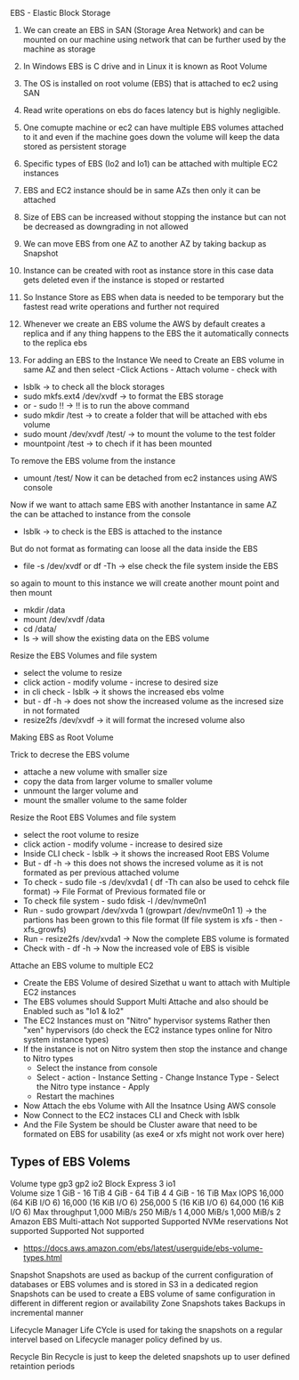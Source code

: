 EBS - Elastic Block Storage
1) We can create an EBS in  SAN (Storage Area Network) and can be mounted on our machine using network that can be further used by the machine as storage
2) In Windows EBS is C drive and in Linux it is known as Root Volume
3) The OS is installed on root volume (EBS) that is attached to ec2 using SAN
4) Read write operations on ebs do faces latency but is highly negligible.
5) One comupte machine or ec2 can have multiple EBS volumes attached to it and even if the machine goes down the volume will keep the data stored as persistent storage 

6) Specific types of EBS (Io2 and Io1) can be attached with multiple EC2 instances 
7) EBS and EC2 instance should be in same AZs then only it can be attached
8) Size of EBS can be increased without stopping the instance but can not be decreased as downgrading in not allowed 
9) We can move EBS from one AZ to another AZ by taking backup as Snapshot

10) Instance can be created with root as instance store in this case data gets deleted even if the instance is stoped or restarted 
11) So Instance Store as EBS when data is needed to be temporary but the fastest read write operations and further not required 
12) Whenever we create an EBS volume the AWS by default creates a replica and if any thing happens to the EBS the it automatically connects to the replica ebs

13) For adding an EBS to the Instance We need to Create an EBS volume in same AZ and then select -Click Actions - Attach volume - 
check with 
- lsblk                                               -> to check all the block storages 
- sudo mkfs.ext4  /dev/xvdf             -> to format the EBS storage
- or - sudo !!                                       ->  !! is to run the above command
- sudo mkdir /test                             -> to create a folder that will be attached with ebs volume 
- sudo mount  /dev/xvdf  /test/         -> to mount the volume to the test folder
- mountpoint  /test                            -> to chech if it has been mounted


To remove the EBS volume from the instance 
- umount  /test/
Now it can be detached from ec2 instances using AWS console 

Now if we want to attach same EBS with another Instantance in same AZ the can be attached to instance from the console

- lsblk                                              -> to check is the EBS is attached to the instance

But do not format as formating can loose all the data inside the EBS 

- file -s  /dev/xvdf  or     df -Th           ->  else check the file system inside the EBS

so again to mount to this instance we will create another mount point and then mount 
- mkdir /data
- mount  /dev/xvdf  /data
- cd /data/
- ls          -> will show the existing data on the EBS volume


Resize the EBS Volumes and file system
- select the volume to resize 
- click action  -  modify volume - increse to desired size
- in cli check  -  lsblk      -> it shows the increased ebs volme
- but -  df -h                     ->   does not show  the increased volume as the incresed size in not formated 
- resize2fs  /dev/xvdf      ->  it will format the incresed volume also

Making EBS as Root Volume

Trick to decrese the EBS volume
- attache a new volume with smaller size 
- copy the data from larger volume to smaller volume 
- unmount the larger volume and 
- mount the smaller volume to the same folder


Resize the Root EBS Volumes and file system
- select the root volume to resize
- click action  -  modify volume - increase to desired size
- Inside CLI check  -  lsblk        -> it shows the increased Root EBS Volume
- But  -  df -h                              -> this does not shows the incresed volume as it is not formated as per previous attached volume
- To check   -  sudo file -s /dev/xvda1   (  df -Th   can also be used to cehck file format)  -> File Format of  Previous formated file or 
- To check file system  -  sudo fdisk -l /dev/nvme0n1
- Run  -  sudo growpart  /dev/xvda 1      (growpart /dev/nvme0n1 1)  -> the partions has been grown to this file format  (If file system is xfs  -  then  -  xfs_growfs)
- Run  -  resize2fs  /dev/xvda1                -> Now the complete EBS volume is formated 
- Check with   -  df -h                             -> Now the increased vole of EBS is visible 


Attache an EBS volume to multiple EC2
- Create the EBS Volume of desired Sizethat u want to attach with Multiple EC2 instances
- The EBS volumes should Support Multi Attache and also should be Enabled such as "Io1 & Io2"
- The EC2 Instances must on "Nitro" hypervisor systems  Rather then "xen" hypervisors (do check the EC2 instance types online for Nitro system instance types)
-  If the instance is not on Nitro system then stop the instance and change to Nitro types 
   -  Select the instance from console 
   -  Select - action - Instance Setting - Change Instance Type - Select the Nitro type instance - Apply 
   -  Restart the machines 
- Now Attach the ebs Volume with All the Insatnce Using AWS console
- Now Connect to the EC2 instaces CLI and Check with lsblk
- And the File System be should be Cluster aware   that need to be formated on EBS for usability (as exe4 or xfs might not work over here)

Types of EBS Volems
-  
Volume type                       	      gp3        	       gp2       	          io2 Block Express 3      	      io1        
Volume size	                                  1 GiB - 16 TiB	                   4 GiB - 64 TiB 4	             4 GiB - 16 TiB
Max IOPS	                    16,000 (64 KiB I/O 6)	   16,000 (16 KiB I/O 6)	    256,000 5 (16 KiB I/O 6)	    64,000 (16 KiB I/O 6)
Max throughput	                    1,000 MiB/s	         250 MiB/s 1	             4,000 MiB/s	                1,000 MiB/s 2
Amazon EBS Multi-attach	                   Not supported	                                         Supported
NVMe reservations	                    Not supported	                            Supported	                   Not supported

- https://docs.aws.amazon.com/ebs/latest/userguide/ebs-volume-types.html


Snapshot
Snapshots are used as backup of the current configuration of databases or EBS volumes and is stored in S3 in a dedicated region
Snapshots can be used to create a EBS volume of same configuration in different in different region or availability Zone 
Snapshots takes Backups in incremental manner


Lifecycle Manager
Life CYcle is used for taking the snapshots on a regular intervel based on Lifecycle manager policy defined by us.

Recycle Bin
Recycle is just to keep the deleted snapshots up to user defined retaintion periods